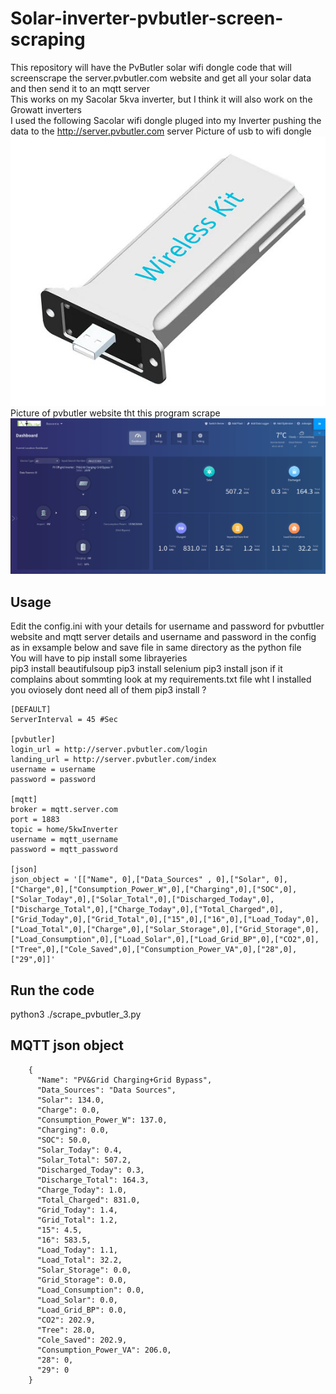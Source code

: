 # Solar-inverter-pvbutler-screen-scraping
This repository will have the PvButler solar wifi dongle code that will screenscrape the server.pvbutler.com website and get all your solar data and then send it to an mqtt server<br>
This works on my Sacolar 5kva inverter, but I think it will also work on the Growatt inverters<br>
I used the following Sacolar wifi dongle pluged into my Inverter pushing the data to the http://server.pvbutler.com server
Picture of usb to wifi dongle<br>
![Alt text](sacolar_wifi_dongle.jpg?raw=true "USB wifi dongle")<br>
Picture of pvbutler website tht this program scrape<br>
![Alt text](pvbuttler_screen.jpg?raw=true "pvbutler web page")<br>

## Usage
Edit the config.ini with your details for username and password for pvbuttler website and mqtt server details and username and password in the config as in exsample below and save file in same directory as the python file<br>
You will have to pip install some librayeries<br>
pip3 install beautifulsoup
pip3 install selenium
pip3 install json
if it complains about sommting look at my requirements.txt file wht I installed you oviosely dont need all of them
pip3 install ?

    [DEFAULT]
    ServerInterval = 45 #Sec
    
    [pvbutler]
    login_url = http://server.pvbutler.com/login
    landing_url = http://server.pvbutler.com/index
    username = username
    password = password
    
    [mqtt]
    broker = mqtt.server.com
    port = 1883
    topic = home/5kwInverter
    username = mqtt_username
    password = mqtt_password
    
    [json]
    json_object = '[["Name", 0],["Data_Sources" , 0],["Solar", 0],["Charge",0],["Consumption_Power_W",0],["Charging",0],["SOC",0],["Solar_Today",0],["Solar_Total",0],["Discharged_Today",0],["Discharge_Total",0],["Charge_Today",0],["Total_Charged",0],["Grid_Today",0],["Grid_Total",0],["15",0],["16",0],["Load_Today",0],["Load_Total",0],["Charge",0],["Solar_Storage",0],["Grid_Storage",0],["Load_Consumption",0],["Load_Solar",0],["Load_Grid_BP",0],["CO2",0],["Tree",0],["Cole_Saved",0],["Consumption_Power_VA",0],["28",0],["29",0]]'

## Run the code 
python3 ./scrape_pvbutler_3.py

## MQTT json object

        {
          "Name": "PV&Grid Charging+Grid Bypass",
          "Data_Sources": "Data Sources",
          "Solar": 134.0,
          "Charge": 0.0,
          "Consumption_Power_W": 137.0,
          "Charging": 0.0,
          "SOC": 50.0,
          "Solar_Today": 0.4,
          "Solar_Total": 507.2,
          "Discharged_Today": 0.3,
          "Discharge_Total": 164.3,
          "Charge_Today": 1.0,
          "Total_Charged": 831.0,
          "Grid_Today": 1.4,
          "Grid_Total": 1.2,
          "15": 4.5,
          "16": 583.5,
          "Load_Today": 1.1,
          "Load_Total": 32.2,
          "Solar_Storage": 0.0,
          "Grid_Storage": 0.0,
          "Load_Consumption": 0.0,
          "Load_Solar": 0.0,
          "Load_Grid_BP": 0.0,
          "CO2": 202.9,
          "Tree": 28.0,
          "Cole_Saved": 202.9,
          "Consumption_Power_VA": 206.0,
          "28": 0,
          "29": 0
        }

    
